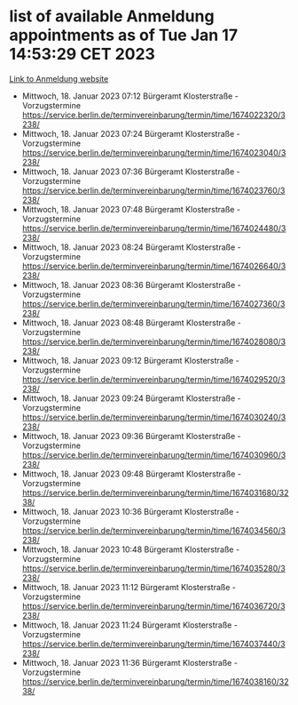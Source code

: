 # list of available Anmeldung appointments as of Tue Jan 17 14:53:29 CET 2023
[Link to Anmeldung website](https://service.berlin.de/terminvereinbarung/termin/tag.php?termin=0&anliegen[]=120686&dienstleisterlist=122210,122217,327316,122219,327312,122227,327314,122231,327346,122243,327348,122252,329742,122260,329745,122262,329748,122254,329751,122271,327278,122273,327274,122277,327276,330436,122280,327294,122282,327290,122284,327292,327539,122291,327270,122285,327266,122286,327264,122296,327268,150230,329760,122301,327282,122297,327286,122294,327284,122312,329763,122314,329775,122304,327330,122311,327334,122309,327332,122281,327352,122279,329772,122276,327324,122274,327326,122267,329766,122246,327318,122251,327320,122257,327322,122208,327298,122226,327300,121362,121364&herkunft=http%3A%2F%2Fservice.berlin.de%2Fdienstleistung%2F120686%2F)
- Mittwoch, 18. Januar 2023 07:12 Bürgeramt Klosterstraße - Vorzugstermine https://service.berlin.de/terminvereinbarung/termin/time/1674022320/3238/
- Mittwoch, 18. Januar 2023 07:24 Bürgeramt Klosterstraße - Vorzugstermine https://service.berlin.de/terminvereinbarung/termin/time/1674023040/3238/
- Mittwoch, 18. Januar 2023 07:36 Bürgeramt Klosterstraße - Vorzugstermine https://service.berlin.de/terminvereinbarung/termin/time/1674023760/3238/
- Mittwoch, 18. Januar 2023 07:48 Bürgeramt Klosterstraße - Vorzugstermine https://service.berlin.de/terminvereinbarung/termin/time/1674024480/3238/
- Mittwoch, 18. Januar 2023 08:24 Bürgeramt Klosterstraße - Vorzugstermine https://service.berlin.de/terminvereinbarung/termin/time/1674026640/3238/
- Mittwoch, 18. Januar 2023 08:36 Bürgeramt Klosterstraße - Vorzugstermine https://service.berlin.de/terminvereinbarung/termin/time/1674027360/3238/
- Mittwoch, 18. Januar 2023 08:48 Bürgeramt Klosterstraße - Vorzugstermine https://service.berlin.de/terminvereinbarung/termin/time/1674028080/3238/
- Mittwoch, 18. Januar 2023 09:12 Bürgeramt Klosterstraße - Vorzugstermine https://service.berlin.de/terminvereinbarung/termin/time/1674029520/3238/
- Mittwoch, 18. Januar 2023 09:24 Bürgeramt Klosterstraße - Vorzugstermine https://service.berlin.de/terminvereinbarung/termin/time/1674030240/3238/
- Mittwoch, 18. Januar 2023 09:36 Bürgeramt Klosterstraße - Vorzugstermine https://service.berlin.de/terminvereinbarung/termin/time/1674030960/3238/
- Mittwoch, 18. Januar 2023 09:48 Bürgeramt Klosterstraße - Vorzugstermine https://service.berlin.de/terminvereinbarung/termin/time/1674031680/3238/
- Mittwoch, 18. Januar 2023 10:36 Bürgeramt Klosterstraße - Vorzugstermine https://service.berlin.de/terminvereinbarung/termin/time/1674034560/3238/
- Mittwoch, 18. Januar 2023 10:48 Bürgeramt Klosterstraße - Vorzugstermine https://service.berlin.de/terminvereinbarung/termin/time/1674035280/3238/
- Mittwoch, 18. Januar 2023 11:12 Bürgeramt Klosterstraße - Vorzugstermine https://service.berlin.de/terminvereinbarung/termin/time/1674036720/3238/
- Mittwoch, 18. Januar 2023 11:24 Bürgeramt Klosterstraße - Vorzugstermine https://service.berlin.de/terminvereinbarung/termin/time/1674037440/3238/
- Mittwoch, 18. Januar 2023 11:36 Bürgeramt Klosterstraße - Vorzugstermine https://service.berlin.de/terminvereinbarung/termin/time/1674038160/3238/
